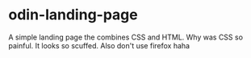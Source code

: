 # odin-landing-page
A simple landing page the combines CSS and HTML. Why was CSS so painful. It looks so scuffed. Also don't use firefox haha
